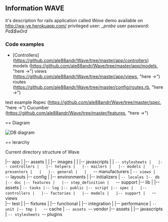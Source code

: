 ## Information WAVE
it's description for rails application called *Wave*
demo available on  http://wa-ve.herokuapp.com/
privileged user: *_probe*
user password:   *Pa$$w0rd*
	
### Code examples
* [Controllers] (https://github.com/ale88andr/Wave/tree/master/app/controllers)
  models (https://github.com/ale88andr/Wave/tree/master/app/models, "here ->")
  views (https://github.com/ale88andr/Wave/tree/master/app/views, "here ->")
  routes (https://github.com/ale88andr/Wave/tree/master/config/routes.rb, "here ->")
  
test example
  Rspec (https://github.com/ale88andr/Wave/tree/master/spec, "here ->")
  Cucumber (https://github.com/ale88andr/Wave/tree/master/features, "here ->")
  
== Diagram

![DB diagram](https://raw.github.com/ale88andr/Wave/blob/master/db/Diagram_EAV.png)

== Ierarchy

Current directory structure of Wave

  |-- app
  |   |-- assets
  |   |   |-- images
  |   |   |-- javascripts
  |   |   `-- stylesheets
  |   |-- controllers
  |   |-- helpers
  |   |-- mailers
  |   |-- models
  |   |-- presenters
  |   |   |-- general
  |   |   `-- manufacturers
  |   `-- views
  |       `-- layouts
  |-- config
  |   |-- environments
  |   |-- initializers
  |   `-- locales
  |-- db
  |-- doc
  |-- features
  |   |-- step_definition
  |   `-- support
  |-- lib
  |   |-- assets
  |   `-- tasks
  |-- log
  |-- public
  |-- script
  |-- spec
  |   |-- controllers
  |   |-- factories
  |   |-- models
  |   |-- support
  |   `-- views  
  |-- test
  |   |-- fixtures
  |   |-- functional
  |   |-- integration
  |   |-- performance
  |   `-- unit
  |-- tmp
  |   `-- cache
  |       `-- assets
  `-- vendor
      |-- assets
      |   |-- javascripts
      |   `-- stylesheets
      `-- plugins
